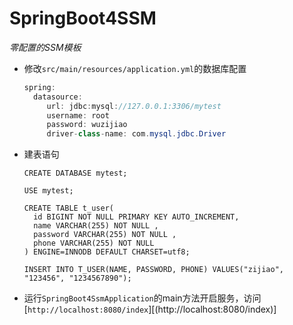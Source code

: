 # SpringBoot4SSM
*零配置的SSM模板*

* 修改`src/main/resources/application.yml`的数据库配置
    ```java
    spring:
      datasource:
         url: jdbc:mysql://127.0.0.1:3306/mytest
         username: root
         password: wuzijiao
         driver-class-name: com.mysql.jdbc.Driver
    ```

* 建表语句

    ```mysql
    CREATE DATABASE mytest;

    USE mytest;

    CREATE TABLE t_user(
      id BIGINT NOT NULL PRIMARY KEY AUTO_INCREMENT,
      name VARCHAR(255) NOT NULL ,
      password VARCHAR(255) NOT NULL ,
      phone VARCHAR(255) NOT NULL
    ) ENGINE=INNODB DEFAULT CHARSET=utf8;

    INSERT INTO T_USER(NAME, PASSWORD, PHONE) VALUES("zijiao", "123456", "1234567890");
    ```

* 运行`SpringBoot4SsmApplication`的main方法开启服务，访问 [`http://localhost:8080/index`][(http://localhost:8080/index)]


